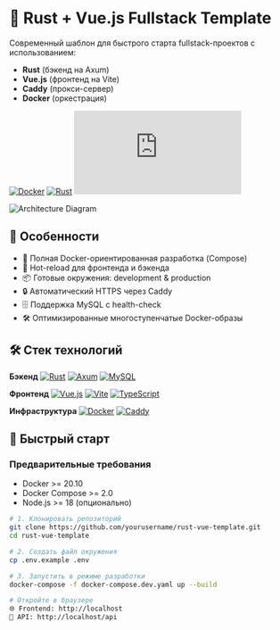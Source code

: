 # 🚀 Rust + Vue.js Fullstack Template

Современный шаблон для быстрого старта fullstack-проектов с использованием:
- **Rust** (бэкенд на Axum)
- **Vue.js** (фронтенд на Vite)
- **Caddy** (прокси-сервер)
- **Docker** (оркестрация)

[![Docker](https://img.shields.io/badge/Docker-✓-blue?logo=docker)](https://docker.com)
[![Rust](https://img.shields.io/badge/Rust-✓-orange?logo=rust)](https://rust-lang.org)
[![Vue.js](https://img.shields.io/badge/Vue.js-✓-brightgreen?logo=vue.js)](https://vuejs.org)

![Architecture Diagram](https://via.placeholder.com/800x400.png?text=Project+Architecture) <!-- Замените на реальную диаграмму -->

## 🌟 Особенности

- 🐳 Полная Docker-ориентированная разработка (Compose)
- 🔄 Hot-reload для фронтенда и бэкенда
- 📦 Готовые окружения: development & production
- 🔒 Автоматический HTTPS через Caddy
- 🗄️ Поддержка MySQL с health-check
- 🛠️ Оптимизированные многоступенчатые Docker-образы

## 🛠 Стек технологий

**Бэкенд**
[![Rust](https://img.shields.io/badge/-Rust-000000?logo=rust)](https://rust-lang.org)
[![Axum](https://img.shields.io/badge/-Axum-FF7139)](https://github.com/tokio-rs/axum)
[![MySQL](https://img.shields.io/badge/-MySQL-4479A1?logo=mysql)](https://mysql.com)

**Фронтенд**
[![Vue.js](https://img.shields.io/badge/-Vue.js-4FC08D?logo=vue.js)](https://vuejs.org)
[![Vite](https://img.shields.io/badge/-Vite-646CFF?logo=vite)](https://vitejs.dev)
[![TypeScript](https://img.shields.io/badge/-TypeScript-3178C6?logo=typescript)](https://typescriptlang.org)

**Инфраструктура**
[![Docker](https://img.shields.io/badge/-Docker-2496ED?logo=docker)](https://docker.com)
[![Caddy](https://img.shields.io/badge/-Caddy-1DAB68)](https://caddyserver.com)

## 🚀 Быстрый старт

### Предварительные требования
- Docker >= 20.10
- Docker Compose >= 2.0
- Node.js >= 18 (опционально)

```bash
# 1. Клонировать репозиторий
git clone https://github.com/yourusername/rust-vue-template.git
cd rust-vue-template

# 2. Создать файл окружения
cp .env.example .env

# 3. Запустить в режиме разработки
docker-compose -f docker-compose.dev.yaml up --build

# Откройте в браузере
🌐 Frontend: http://localhost
🔌 API: http://localhost/api
